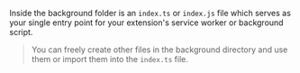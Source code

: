 Inside the background folder is an `index.ts` or `index.js` file which serves as your single entry point for your extension's service worker or background script.

> You can freely create other files in the background directory and use them or import them into the `index.ts` file.
